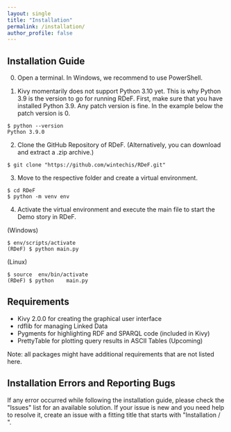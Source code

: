 ```yaml
---
layout: single
title: "Installation"
permalink: /installation/
author_profile: false
---
```


## Installation Guide

0. Open a terminal. In Windows, we recommend to use PowerShell.
   
1. Kivy momentarily does not support Python 3.10 yet. This is why Python 3.9 is the version to go for running RDeF. 
First, make sure that you have installed Python 3.9. Any patch version is fine. In the example below the patch version is 0.
```shell
$ python --version
Python 3.9.0
```

2. Clone the GitHub Repository of RDeF. (Alternatively, you can download and extract a .zip archive.) 
```shell
$ git clone "https://github.com/wintechis/RDeF.git"
```

3. Move to the respective folder and create a virtual environment.
```shell
$ cd RDeF
$ python -m venv env
```

4. Activate the virtual environment and execute the main file to start the Demo story in RDeF. 
   
(Windows)
```shell
$ env/scripts/activate
(RDeF) $ python main.py
```

(Linux)
```shell
$ source  env/bin/activate
(RDeF) $ python    main.py 
```


## Requirements
* Kivy 2.0.0 for creating the graphical user interface
* rdflib for managing Linked Data
* Pygments for highlighting RDF and SPARQL code (included in Kivy)
* PrettyTable for plotting query results in ASCII Tables (Upcoming)

Note: all packages might have additional requirements that are not listed here.


## Installation Errors and Reporting Bugs
If any error occurred while following the installation guide, please check the "Issues" list for an available solution. If your issue is new and you need help to resolve it, create an issue with a fitting title that starts with "Installation / ". 